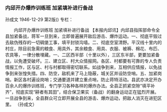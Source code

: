 ### 内邱开办爆炸训练班  加紧填补进行备战
孙成文
1946-12-29
第2版()
专栏：

　　内邱开办爆炸训练班
    加紧填补进行备战
    【本报内邱讯】内邱县指挥部命令全县加紧备战，蒋军一旦到来，立即普遍展开敌后游击、爆炸运动。一、彻底平毁过去敌伪残存的一切碉堡工事，填平封锁沟墙。二、彻底空室清野。平汉线十里内的村庄，除目前急需的粮食、用具外，其余粮食、用具、衣服、被褥、棉花、布匹、农具等，一律分散埋藏。一、二区西半部（十里以外），三区东半部，更要加紧备战，以免遭受破坏。三、建立区、村大众情报网。各区、村都要有可靠的专人负责情报工作，区与区、村与村都取得密切联系。如战争到来，互相供应情报，以免战争到来张惶失措。四、防空，敌机来了马上隐蔽，城关区并设防空哨。五、加紧岗哨。新区各村遍设岗哨；交通要道并建立重点哨，防止蒋特活动。县武亦决定开办百余人的爆炸训练班，专门学习各种各样的爆炸办法。全县正抓紧空隙“填平补齐”，彻底实现“耕者有其田”，结合保卫果实（备战）的翻身运动正在猛烈开展。一旦战争到来，全县群众可立即开展全县的游击、爆炸运动，把敌人消灭在进犯区里。
                （孙成文）
